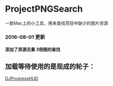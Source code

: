 # ProjectPNGSearch

一款Mac上的小工具，用来查找项目中缺少的图片资源

### 2016-08-01 更新

#### 添加了资源去重  3倍图的查找

## 加载等待使用的是现成的轮子：
[DJProgressHUD](https://github.com/danielmj/DJProgressHUD_OSX)
